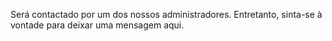 Será contactado por um dos nossos administradores. Entretanto, sinta-se à vontade para deixar uma mensagem aqui.